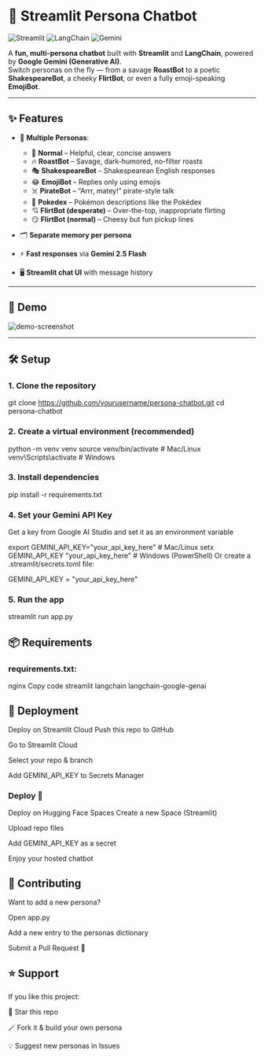 # 💬 Streamlit Persona Chatbot
![Streamlit](https://img.shields.io/badge/Made%20with-Streamlit-FF4B4B?logo=streamlit&logoColor=white)
![LangChain](https://img.shields.io/badge/Powered%20by-LangChain-2E8B57?logo=chainlink&logoColor=white)
![Gemini](https://img.shields.io/badge/AI-Google%20Gemini-4285F4?logo=google&logoColor=white)

A **fun, multi-persona chatbot** built with **Streamlit** and **LangChain**, powered by **Google Gemini (Generative AI)**.  
Switch personas on the fly — from a savage **RoastBot** to a poetic **ShakespeareBot**, a cheeky **FlirtBot**, or even a fully emoji-speaking **EmojiBot**.  

---

## ✨ Features
- 🧠 **Multiple Personas**:
  - 🤖 **Normal** – Helpful, clear, concise answers  
  - 🔥 **RoastBot** – Savage, dark-humored, no-filter roasts  
  - 🎭 **ShakespeareBot** – Shakespearean English responses  
  - 😂 **EmojiBot** – Replies only using emojis  
  - ☠️ **PirateBot** – “Arrr, matey!” pirate-style talk  
  - 📖 **Pokedex** – Pokémon descriptions like the Pokédex  
  - 💘 **FlirtBot (desperate)** – Over-the-top, inappropriate flirting  
  - 😏 **FlirtBot (normal)** – Cheesy but fun pickup lines  

- 🗂️ **Separate memory per persona**  
- ⚡ **Fast responses** via **Gemini 2.5 Flash**  
- 🖥️ **Streamlit chat UI** with message history  

---

## 📸 Demo
![demo-screenshot](https://via.placeholder.com/800x400.png?text=Chatbot+Demo+Screenshot)

---

## 🛠️ Setup

### 1. Clone the repository

git clone https://github.com/yourusername/persona-chatbot.git
cd persona-chatbot

### 2. Create a virtual environment (recommended)

python -m venv venv
source venv/bin/activate  # Mac/Linux
venv\Scripts\activate     # Windows

### 3. Install dependencies

pip install -r requirements.txt

### 4. Set your Gemini API Key
Get a key from Google AI Studio and set it as an environment variable

export GEMINI_API_KEY="your_api_key_here"   # Mac/Linux
setx GEMINI_API_KEY "your_api_key_here"     # Windows (PowerShell)
Or create a .streamlit/secrets.toml file:

GEMINI_API_KEY = "your_api_key_here"

### 5. Run the app

streamlit run app.py


## 📦 Requirements

### requirements.txt:

nginx
Copy code
streamlit
langchain
langchain-google-genai

## 🚀 Deployment

Deploy on Streamlit Cloud
Push this repo to GitHub

Go to Streamlit Cloud

Select your repo & branch

Add GEMINI_API_KEY to Secrets Manager

### Deploy 🎉

Deploy on Hugging Face Spaces
Create a new Space (Streamlit)

Upload repo files

Add GEMINI_API_KEY as a secret

Enjoy your hosted chatbot

## 🤝 Contributing
Want to add a new persona?

Open app.py

Add a new entry to the personas dictionary

Submit a Pull Request 🚀

## ⭐ Support
If you like this project:

🌟 Star this repo

🪄 Fork it & build your own persona

💡 Suggest new personas in Issues